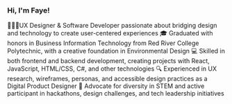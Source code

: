 ### Hi, I'm Faye!

👩🏼‍💻UX Designer & Software Developer passionate about bridging design and technology to create user-centered experiences
🎓 Graduated with honors in Business Information Technology from Red River College Polytechnic, with a creative foundation in Environmental Design
💻 Skilled in both frontend and backend development, creating projects with React, JavaScript, HTML/CSS, C#, and other technologies
🔍 Experienced in UX research, wireframes, personas, and accessible design practices as a Digital Product Designer
🚀 Advocate for diversity in STEM and active participant in hackathons, design challenges, and tech leadership initiatives


